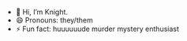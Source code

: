 - 👋 Hi, I’m Knight.
- 😄 Pronouns: they/them
- ⚡ Fun fact: huuuuuude murder mystery enthusiast

<!---
nxcturnalknight/nxcturnalknight is a ✨ special ✨ repository because its `README.md` (this file) appears on your GitHub profile.
You can click the Preview link to take a look at your changes.
--->
